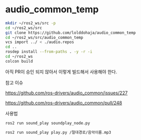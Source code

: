 # audio_common_temp

```bash
mkdir ~/ros2_ws/src -p
cd ~/ros2_ws/src
git clone https://github.com/lolddohaja/audio_common_temp
cd ~/ros2_ws/src/audio_common_temp
vcs import ../ < ./audio.repos
cd ..
rosdep install --from-paths . -y -r -i
cd ~/ros2_ws
colcon build
```

아직 PR이 승인 되지 않아서 이렇게 빌드해서 사용해야 한다.

참고 이슈

https://github.com/ros-drivers/audio_common/issues/227

https://github.com/ros-drivers/audio_common/pull/248

사용법

```bash
ros2 run sound_play soundplay_node.py
```

```bash
ros2 run sound_play play.py /절대경로/음악이름.mp3
```